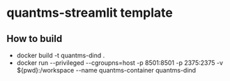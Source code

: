# quantms-streamlit template 

## How to build

- docker build -t quantms-dind .
- docker run --privileged --cgroupns=host -p 8501:8501 -p 2375:2375 -v ${pwd}:/workspace --name quantms-container quantms-dind

